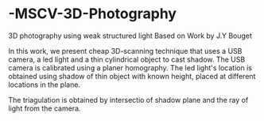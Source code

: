# -MSCV-3D-Photography
3D photography using weak structured light
Based on Work by J.Y Bouget

In this work, we present cheap 3D-scanning technique that uses a USB camera, a led light and a thin cylindrical object to cast shadow.
The USB camera is calibrated using a planer homography. The led light's location is obtained using shadow of thin object with known height, 
placed at different locations in the plane.

The triagulation is obtained by intersectio of shadow plane and the ray of light from the camera.
